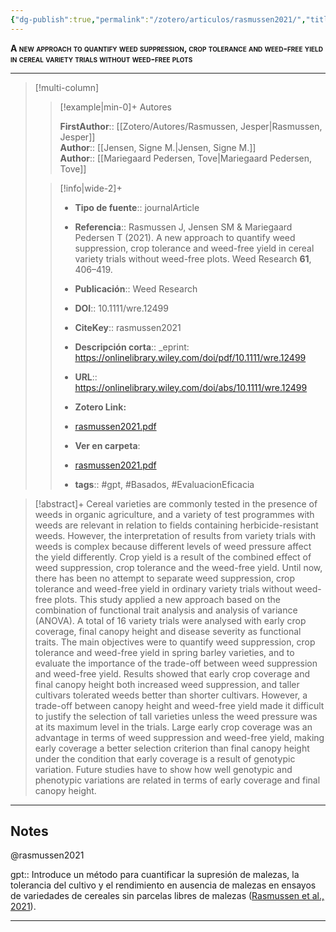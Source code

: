 ```yaml
---
{"dg-publish":true,"permalink":"/zotero/articulos/rasmussen2021/","title":"A new approach to quantify weed suppression, crop tolerance and weed-free yield in cereal variety trials without weed-free plots","tags":["#zotero"]}
---
```



<span style="font-variant:small-caps; font-weight: bold;">A new approach to quantify weed suppression, crop tolerance and weed-free yield in cereal variety trials without weed-free plots</span>

---


> [!multi-column]
>
>> [!example|min-0]+ Autores
>> 
>> **FirstAuthor**:: [[Zotero/Autores/Rasmussen, Jesper\|Rasmussen, Jesper]]  
>> **Author**:: [[Jensen, Signe M.\|Jensen, Signe M.]]  
>> **Author**:: [[Mariegaard Pedersen, Tove\|Mariegaard Pedersen, Tove]]  
 >
>
>> [!info|wide-2]+
>>
>> - **Tipo de fuente**:: journalArticle
>> - **Referencia**:: Rasmussen J, Jensen SM & Mariegaard Pedersen T (2021). A new approach to quantify weed suppression, crop tolerance and weed-free yield in cereal variety trials without weed-free plots. Weed Research **61**, 406–419.
>> - **Publicación**:: Weed Research
>> - **DOI**:: 10.1111/wre.12499
>> - **CiteKey**:: rasmussen2021
>> - **Descripción corta**:: _eprint: https://onlinelibrary.wiley.com/doi/pdf/10.1111/wre.12499
>> - **URL**:: https://onlinelibrary.wiley.com/doi/abs/10.1111/wre.12499
>> - **Zotero Link:** 
>> - [rasmussen2021.pdf](zotero://select/library/items/P32SJ3SE)
>>
>> - **Ver en carpeta**: 
>> - [rasmussen2021.pdf](file://J:\OneDrive\Articulos\rasmussen2021.pdf)
>> - **tags**:: #gpt, #Basados, #EvaluacionEficacia



> [!abstract]+ 
>Cereal varieties are commonly tested in the presence of weeds in organic agriculture, and a variety of test programmes with weeds are relevant in relation to fields containing herbicide-resistant weeds. However, the interpretation of results from variety trials with weeds is complex because different levels of weed pressure affect the yield differently. Crop yield is a result of the combined effect of weed suppression, crop tolerance and the weed-free yield. Until now, there has been no attempt to separate weed suppression, crop tolerance and weed-free yield in ordinary variety trials without weed-free plots. This study applied a new approach based on the combination of functional trait analysis and analysis of variance (ANOVA). A total of 16 variety trials were analysed with early crop coverage, final canopy height and disease severity as functional traits. The main objectives were to quantify weed suppression, crop tolerance and weed-free yield in spring barley varieties, and to evaluate the importance of the trade-off between weed suppression and weed-free yield. Results showed that early crop coverage and final canopy height both increased weed suppression, and taller cultivars tolerated weeds better than shorter cultivars. However, a trade-off between canopy height and weed-free yield made it difficult to justify the selection of tall varieties unless the weed pressure was at its maximum level in the trials. Large early crop coverage was an advantage in terms of weed suppression and weed-free yield, making early coverage a better selection criterion than final canopy height under the condition that early coverage is a result of genotypic variation. Future studies have to show how well genotypic and phenotypic variations are related in terms of early coverage and final canopy height.


--- 

## Notes

@rasmussen2021

gpt:: Introduce un método para cuantificar la supresión de malezas, la tolerancia del cultivo y el rendimiento en ausencia de malezas en ensayos de variedades de cereales sin parcelas libres de malezas ([Rasmussen et al., 2021](zotero://select/library/items/7CB25RRF)).






---







